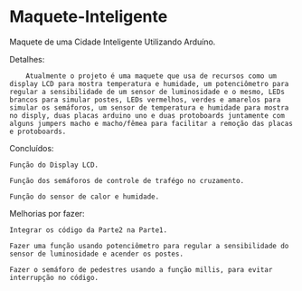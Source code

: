 # Maquete-Inteligente
Maquete de uma Cidade Inteligente Utilizando Arduíno.

Detalhes: 
	
        Atualmente o projeto é uma maquete que usa de recursos como um display LCD para mostra temperatura e humidade, um potenciômetro para regular a sensibilidade de um sensor de luminosidade e o mesmo, LEDs brancos para simular postes, LEDs vermelhos, verdes e amarelos para simular os semáforos, um sensor de temperatura e humidade para mostra no disply, duas placas arduino uno e duas protoboards juntamente com alguns jumpers macho e macho/fêmea para facilitar a remoção das placas e protoboards.

Concluídos:
  
	Função do Display LCD.
  
	Função dos semáforos de controle de trafégo no cruzamento. 
  
	Função do sensor de calor e humidade.


Melhorias por fazer:
  
	Integrar os código da Parte2 na Parte1.

	Fazer uma função usando potenciômetro para regular a sensibilidade do sensor de luminosidade e acender os postes.
  
	Fazer o semáforo de pedestres usando a função millis, para evitar interrupção no código.
  
